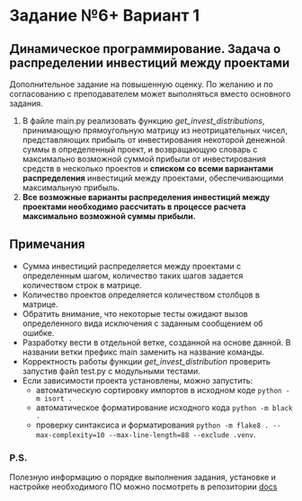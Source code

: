 # Задание №6+ Вариант 1
## Динамическое программирование. Задача о распределении инвестиций между проектами
Дополнительное задание на повышенную оценку. По желанию и по согласованию с преподавателем может выполняться вместо основного задания.

1. В файле main.py реализовать функцию *get_invest_distributions*, принимающую прямоугольную матрицу из неотрицательных чисел, представляющих прибыль от инвестирования некоторой денежной суммы в определенный проект, и возвращающую словарь с максимально возможной суммой прибыли от инвестирования средств в несколько проектов и **списком со всеми вариантами распределения** инвестиций между проектами, обеспечивающими максимальную прибыль. 
2. **Все возможные варианты распределения инвестиций между проектами необходимо рассчитать в процессе расчета максимально возможной суммы прибыли.**

## Примечания  
- Сумма инвестиций распределяется между проектами с определенным шагом, количество таких шагов задается количеством строк в матрице.
- Количество проектов определяется количеством столбцов в матрице.
- Обратить внимание, что некоторые тесты ожидают вызов определенного вида исключения с заданным сообщением об ошибке.
- Разработку вести в отдельной ветке, созданной на основе данной. В названии ветки префикс main заменить на название команды.
- Корректность работы функции *get_invest_distribution* проверить запустив файл test.py с модульными тестами.
- Если зависимости проекта установлены, можно запустить:
    * автоматическую сортировку импортов в исходном коде `python -m isort .`
    * автоматическое форматирование исходного кода `python -m black .`
    * проверку синтаксиса и форматирования `python -m flake8 . --max-complexity=10 --max-line-length=88 --exclude .venv`.

### P.S.
Полезную информацию о порядке выполнения задания, установке и настройке необходимого ПО можно посмотреть в репозитории [docs](https://github.com/hse-algo-psapr-25/docs)

